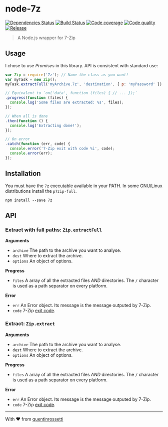 node-7z
=======

[![Dependencies Status][david-image]][david-url] [![Build Status][travis-image]][travis-url] [![Code coverage][coveralls-image]][coveralls-url] [![Code quality][codeclimate-image]][codeclimate-url] [![Release][npm-image]][npm-url]

> A Node.js wrapper for 7-Zip

Usage
-----

I chose to use *Promises* in this library. API is consistent with standard use:

```js
var Zip = require('7z'); // Name the class as you want!
var myTask = new Zip();
myTask.extractFull('myArchive.7z', 'destination', { p: 'myPassword' })

// Equivalent to `on('data', function (files) { // ... });`
.progress(function (files) {
  console.log('Some files are extracted: %s', files);
});

// When all is done
.then(function () {
  console.log('Extracting done!');
});

// On error
.catch(function (err, code) {
  console.error('7-Zip exit with code %i', code);
  console.error(err);
});
```

Installation
------------

You must have the `7z` executable available in your PATH. In some GNU/Linux
distributions install the `p7zip-full`.

```
npm install --save 7z
```

API
---

### Extract with full paths: `Zip.extractFull`

**Arguments**
 * `archive` The path to the archive you want to analyse.
 * `dest` Where to extract the archive.
 * `options` An object of options.

**Progress**
 * `files` A array of all the extracted files *AND* directories. The `/`
   character is used as a path separator on every platform.

**Error**
 * `err` An Error object. Its message is the message outputed by 7-Zip.
 * `code` 7-Zip [exit code](http://sevenzip.sourceforge.jp/chm/cmdline/exit_codes.htm).

### Extract: `Zip.extract`

**Arguments**
 * `archive` The path to the archive you want to analyse.
 * `dest` Where to extract the archive.
 * `options` An object of options.

**Progress**
 * `files` A array of all the extracted files *AND* directories. The `/`
   character is used as a path separator on every platform.

**Error**
 * `err` An Error object. Its message is the message outputed by 7-Zip.
 * `code` 7-Zip [exit code](http://sevenzip.sourceforge.jp/chm/cmdline/exit_codes.htm).

***
With :heart: from [quentinrossetti](https://github.com/quentinrossetti)

[gemnasium-url]: https://gemnasium.com/quentinrossetti/node-7zip
[gemnasium-image]: http://img.shields.io/gemnasium/quentinrossetti/node-7zip.svg
[david-url]: https://david-dm.org/quentinrossetti/node-7zip
[david-image]: http://img.shields.io/david/quentinrossetti/node-7zip.svg
[travis-url]: https://travis-ci.org/quentinrossetti/node-7zip
[travis-image]: http://img.shields.io/travis/quentinrossetti/node-7zip.svg
[codeclimate-url]: https://codeclimate.com/github/quentinrossetti/node-7zip
[codeclimate-image]: http://img.shields.io/codeclimate/github/quentinrossetti/node-7zip.svg
[coveralls-url]: https://coveralls.io/r/quentinrossetti/node-7zip
[coveralls-image]: http://img.shields.io/coveralls/quentinrossetti/node-7zip.svg
[npm-url]: https://www.npmjs.org/package/node-7zip
[npm-image]: http://img.shields.io/npm/v/node-7zip.svg
